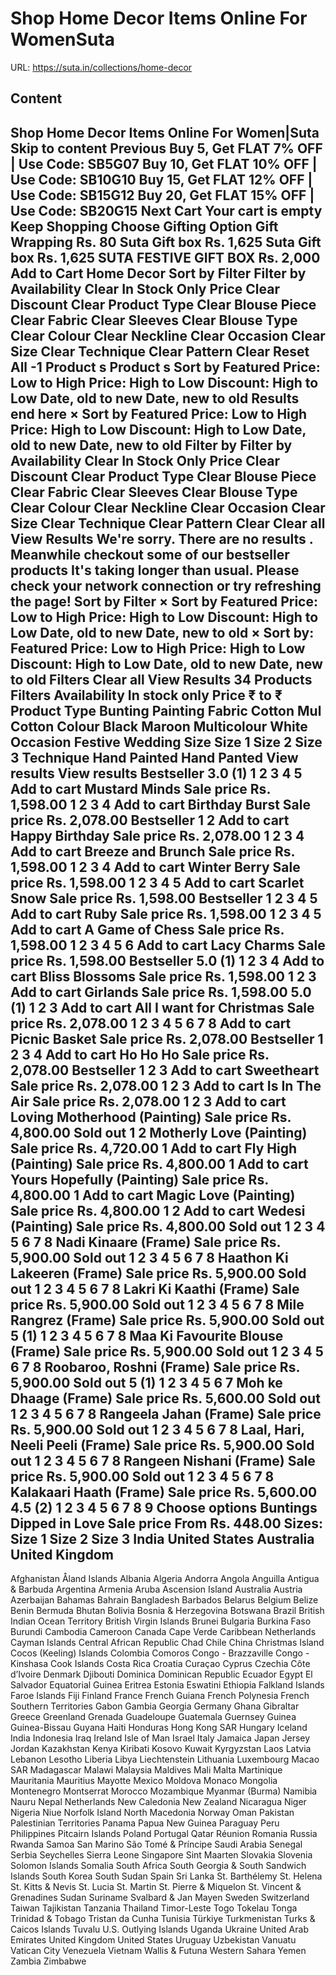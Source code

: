 # Shop Home Decor Items Online For WomenSuta

URL: https://suta.in/collections/home-decor

## Content

Shop Home Decor Items Online For Women|Suta
Skip to content
Previous
Buy 5, Get FLAT 7% OFF | Use Code: SB5G07
Buy 10, Get FLAT 10% OFF | Use Code: SB10G10
Buy 15, Get FLAT 12% OFF | Use Code: SB15G12
Buy 20, Get FLAT 15% OFF | Use Code: SB20G15
Next
Cart
Your cart is empty
Keep Shopping
Choose Gifting Option
Gift Wrapping
Rs. 80
Suta Gift box
Rs. 1,625
Suta Gift box
Rs. 1,625
SUTA FESTIVE GIFT BOX
Rs. 2,000
Add to Cart
Home Decor
Sort by
Filter
Filter by
Availability
Clear
In Stock Only
Price
Clear
Discount
Clear
Product Type
Clear
Blouse Piece
Clear
Fabric
Clear
Sleeves
Clear
Blouse Type
Clear
Colour
Clear
Neckline
Clear
Occasion
Clear
Size
Clear
Technique
Clear
Pattern
Clear
Reset All
-1
Product
s
Product
s
Sort by
Featured
Price: Low to High
Price: High to Low
Discount: High to Low
Date, old to new
Date, new to old
Results end here
×
Sort by
Featured
Price: Low to High
Price: High to Low
Discount: High to Low
Date, old to new
Date, new to old
Filter by
Filter by
Availability
Clear
In Stock Only
Price
Clear
Discount
Clear
Product Type
Clear
Blouse Piece
Clear
Fabric
Clear
Sleeves
Clear
Blouse Type
Clear
Colour
Clear
Neckline
Clear
Occasion
Clear
Size
Clear
Technique
Clear
Pattern
Clear
Clear all
View Results
We're sorry. There are no results
.
Meanwhile checkout some of our bestseller products
It's taking longer than usual. Please check your network connection or try refreshing the page!
Sort by
Filter
×
Sort by
Featured
Price: Low to High
Price: High to Low
Discount: High to Low
Date, old to new
Date, new to old
×
Sort by:
Featured
Price: Low to High
Price: High to Low
Discount: High to Low
Date, old to new
Date, new to old
Filters
Clear all
View Results
34 Products
Filters
Availability
In stock only
Price
₹
to
₹
Product Type
Bunting
Painting
Fabric
Cotton
Mul Cotton
Colour
Black
Maroon
Multicolour
White
Occasion
Festive
Wedding
Size
Size 1
Size 2
Size 3
Technique
Hand Painted
Hand Panted
View results
View results
Bestseller
3.0
(1)
1
2
3
4
5
Add to cart
Mustard Minds
Sale price
Rs. 1,598.00
1
2
3
4
Add to cart
Birthday Burst
Sale price
Rs. 2,078.00
Bestseller
1
2
Add to cart
Happy Birthday
Sale price
Rs. 2,078.00
1
2
3
4
Add to cart
Breeze and Brunch
Sale price
Rs. 1,598.00
1
2
3
4
Add to cart
Winter Berry
Sale price
Rs. 1,598.00
1
2
3
4
5
Add to cart
Scarlet Snow
Sale price
Rs. 1,598.00
Bestseller
1
2
3
4
5
Add to cart
Ruby
Sale price
Rs. 1,598.00
1
2
3
4
5
Add to cart
A Game of Chess
Sale price
Rs. 1,598.00
1
2
3
4
5
6
Add to cart
Lacy Charms
Sale price
Rs. 1,598.00
Bestseller
5.0
(1)
1
2
3
4
Add to cart
Bliss Blossoms
Sale price
Rs. 1,598.00
1
2
3
Add to cart
Girlands
Sale price
Rs. 1,598.00
5.0
(1)
1
2
3
Add to cart
All I want for Christmas
Sale price
Rs. 2,078.00
1
2
3
4
5
6
7
8
Add to cart
Picnic Basket
Sale price
Rs. 2,078.00
Bestseller
1
2
3
4
Add to cart
Ho Ho Ho
Sale price
Rs. 2,078.00
Bestseller
1
2
3
Add to cart
Sweetheart
Sale price
Rs. 2,078.00
1
2
3
Add to cart
Is In The Air
Sale price
Rs. 2,078.00
1
2
3
Add to cart
Loving Motherhood (Painting)
Sale price
Rs. 4,800.00
Sold out
1
2
Motherly Love (Painting)
Sale price
Rs. 4,720.00
1
Add to cart
Fly High (Painting)
Sale price
Rs. 4,800.00
1
Add to cart
Yours Hopefully (Painting)
Sale price
Rs. 4,800.00
1
Add to cart
Magic Love (Painting)
Sale price
Rs. 4,800.00
1
2
Add to cart
Wedesi (Painting)
Sale price
Rs. 4,800.00
Sold out
1
2
3
4
5
6
7
8
Nadi Kinaare (Frame)
Sale price
Rs. 5,900.00
Sold out
1
2
3
4
5
6
7
8
Haathon Ki Lakeeren (Frame)
Sale price
Rs. 5,900.00
Sold out
1
2
3
4
5
6
7
8
Lakri Ki Kaathi (Frame)
Sale price
Rs. 5,900.00
Sold out
1
2
3
4
5
6
7
8
Mile Rangrez (Frame)
Sale price
Rs. 5,900.00
Sold out
5
(1)
1
2
3
4
5
6
7
8
Maa Ki Favourite Blouse (Frame)
Sale price
Rs. 5,900.00
Sold out
1
2
3
4
5
6
7
8
Roobaroo, Roshni (Frame)
Sale price
Rs. 5,900.00
Sold out
5
(1)
1
2
3
4
5
6
7
Moh ke Dhaage (Frame)
Sale price
Rs. 5,600.00
Sold out
1
2
3
4
5
6
7
8
Rangeela Jahan (Frame)
Sale price
Rs. 5,900.00
Sold out
1
2
3
4
5
6
7
8
Laal, Hari, Neeli Peeli (Frame)
Sale price
Rs. 5,900.00
Sold out
1
2
3
4
5
6
7
8
Rangeen Nishani (Frame)
Sale price
Rs. 5,900.00
Sold out
1
2
3
4
5
6
7
8
Kalakaari Haath (Frame)
Sale price
Rs. 5,600.00
4.5
(2)
1
2
3
4
5
6
7
8
9
Choose options
Buntings Dipped in Love
Sale price
From Rs. 448.00
Sizes:
Size 1
Size 2
Size 3
India
United States
Australia
United Kingdom
---
Afghanistan
Åland Islands
Albania
Algeria
Andorra
Angola
Anguilla
Antigua & Barbuda
Argentina
Armenia
Aruba
Ascension Island
Australia
Austria
Azerbaijan
Bahamas
Bahrain
Bangladesh
Barbados
Belarus
Belgium
Belize
Benin
Bermuda
Bhutan
Bolivia
Bosnia & Herzegovina
Botswana
Brazil
British Indian Ocean Territory
British Virgin Islands
Brunei
Bulgaria
Burkina Faso
Burundi
Cambodia
Cameroon
Canada
Cape Verde
Caribbean Netherlands
Cayman Islands
Central African Republic
Chad
Chile
China
Christmas Island
Cocos (Keeling) Islands
Colombia
Comoros
Congo - Brazzaville
Congo - Kinshasa
Cook Islands
Costa Rica
Croatia
Curaçao
Cyprus
Czechia
Côte d’Ivoire
Denmark
Djibouti
Dominica
Dominican Republic
Ecuador
Egypt
El Salvador
Equatorial Guinea
Eritrea
Estonia
Eswatini
Ethiopia
Falkland Islands
Faroe Islands
Fiji
Finland
France
French Guiana
French Polynesia
French Southern Territories
Gabon
Gambia
Georgia
Germany
Ghana
Gibraltar
Greece
Greenland
Grenada
Guadeloupe
Guatemala
Guernsey
Guinea
Guinea-Bissau
Guyana
Haiti
Honduras
Hong Kong SAR
Hungary
Iceland
India
Indonesia
Iraq
Ireland
Isle of Man
Israel
Italy
Jamaica
Japan
Jersey
Jordan
Kazakhstan
Kenya
Kiribati
Kosovo
Kuwait
Kyrgyzstan
Laos
Latvia
Lebanon
Lesotho
Liberia
Libya
Liechtenstein
Lithuania
Luxembourg
Macao SAR
Madagascar
Malawi
Malaysia
Maldives
Mali
Malta
Martinique
Mauritania
Mauritius
Mayotte
Mexico
Moldova
Monaco
Mongolia
Montenegro
Montserrat
Morocco
Mozambique
Myanmar (Burma)
Namibia
Nauru
Nepal
Netherlands
New Caledonia
New Zealand
Nicaragua
Niger
Nigeria
Niue
Norfolk Island
North Macedonia
Norway
Oman
Pakistan
Palestinian Territories
Panama
Papua New Guinea
Paraguay
Peru
Philippines
Pitcairn Islands
Poland
Portugal
Qatar
Réunion
Romania
Russia
Rwanda
Samoa
San Marino
São Tomé & Príncipe
Saudi Arabia
Senegal
Serbia
Seychelles
Sierra Leone
Singapore
Sint Maarten
Slovakia
Slovenia
Solomon Islands
Somalia
South Africa
South Georgia & South Sandwich Islands
South Korea
South Sudan
Spain
Sri Lanka
St. Barthélemy
St. Helena
St. Kitts & Nevis
St. Lucia
St. Martin
St. Pierre & Miquelon
St. Vincent & Grenadines
Sudan
Suriname
Svalbard & Jan Mayen
Sweden
Switzerland
Taiwan
Tajikistan
Tanzania
Thailand
Timor-Leste
Togo
Tokelau
Tonga
Trinidad & Tobago
Tristan da Cunha
Tunisia
Türkiye
Turkmenistan
Turks & Caicos Islands
Tuvalu
U.S. Outlying Islands
Uganda
Ukraine
United Arab Emirates
United Kingdom
United States
Uruguay
Uzbekistan
Vanuatu
Vatican City
Venezuela
Vietnam
Wallis & Futuna
Western Sahara
Yemen
Zambia
Zimbabwe